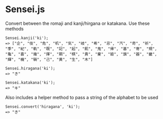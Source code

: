 Sensei.js
=========

Convert between the romaji and kanji/hirgana or katakana. Use these methods
```
Sensei.kanji('ki');
=> ["企", "伎", "危", "机", "気", "岐", "希", "忌", "汽", "奇", "祈", "季", "紀", "軌", "既", "記", "起", "飢", "鬼", "帰", "基", "寄", "規", "亀", "喜", "幾", "揮", "期", "棋", "貴", "棄", "毀", "旗", "器", "畿", "輝", "機", "騎", "己", "黄", "生", "木"]

Sensei.hiragana('ki');
=> "き"

Sensei.katakana('ki');
=> "キ"
```

Also includes a helper method to pass a string of the alphabet to be used
```
Sensei.convert('hiragana', 'ki');
=> "き"
```
